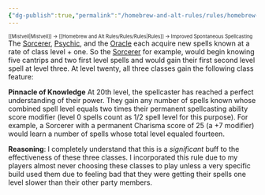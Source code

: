 ```yaml
---
{"dg-publish":true,"permalink":"/homebrew-and-alt-rules/rules/homebrew-alt-rules/improved-spontaneous-spellcasting/"}
---
```


<sup><sup>[[Mistveil\|Mistveil]] → [[Homebrew and Alt Rules/Rules/Rules\|Rules]] → Improved Spontaneous Spellcasting</sup></sup>
The [Sorcerer](https://www.d20pfsrd.com/classes/core-classes/sorcerer/), [Psychic](https://www.d20pfsrd.com/alternative-rule-systems/occult-adventures/occult-classes/psychic/), and the [Oracle](https://www.d20pfsrd.com/classes/base-classes/oracle/) each acquire new spells known at a rate of class level + one. So the [Sorcerer](https://www.d20pfsrd.com/classes/core-classes/sorcerer/) for example, would begin knowing five cantrips and two first level spells and would gain their first second level spell at level three. At level twenty, all three classes gain the following class feature:

**Pinnacle of Knowledge**
At 20th level, the spellcaster has reached a perfect understanding of their power. They gain any number of spells known whose combined spell level equals two times their permanent spellcasting ability score modifier (level 0 spells count as 1/2 spell level for this purpose). For example, a Sorcerer with a permanent Charisma score of 25 (a +7 modifier) would learn a number of spells whose total level equaled fourteen.


**Reasoning**: I completely understand that this is a *significant* buff to the effectiveness of these three classes. I incorporated this rule due to my players almost never choosing these classes to play unless a very specific build used them due to feeling bad that they were getting their spells one level slower than their other party members.
